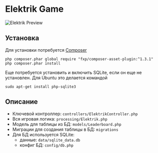 Elektrik Game
============================


![Elektrik Preview](https://repository-images.githubusercontent.com/107301853/549b9700-3dd6-11ea-986f-78dedc09b0a4)


Установка
------------

Для установки потребуется [Composer](https://getcomposer.org/download/)

~~~
php composer.phar global require "fxp/composer-asset-plugin:^1.3.1"
php composer.phar install
~~~

Еще потребуется установить и включить SQLite, если он еще не установлен. Для Ubuntu это делается командой

~~~
sudo apt-get install php-sqlite3
~~~

Описание
-------
- Ключевой контроллер: `controllers/ElektrikController.php`
- Вся игровая логика: `processing/Elektrik.php`
- Модель для таблицы из БД: `models/Leaderboard.php`
- Миграции для создания таблицы в БД: `migrations`
- Для БД используется SQLite:
    - данные: `data/sqlite_data.db`
    - конфиг БД: `config/db.php`
